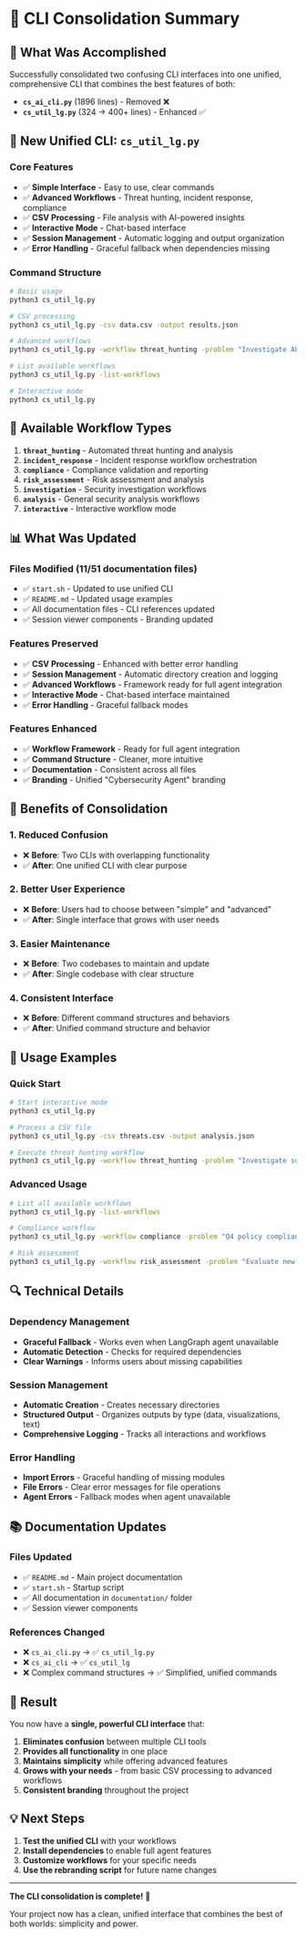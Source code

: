 # 🔄 CLI Consolidation Summary

## 🎯 **What Was Accomplished**

Successfully consolidated two confusing CLI interfaces into one unified, comprehensive CLI that combines the best features of both:

- **`cs_ai_cli.py`** (1896 lines) - Removed ❌
- **`cs_util_lg.py`** (324 → 400+ lines) - Enhanced ✅

## 🚀 **New Unified CLI: `cs_util_lg.py`**

### **Core Features**
- ✅ **Simple Interface** - Easy to use, clear commands
- ✅ **Advanced Workflows** - Threat hunting, incident response, compliance
- ✅ **CSV Processing** - File analysis with AI-powered insights
- ✅ **Interactive Mode** - Chat-based interface
- ✅ **Session Management** - Automatic logging and output organization
- ✅ **Error Handling** - Graceful fallback when dependencies missing

### **Command Structure**
```bash
# Basic usage
python3 cs_util_lg.py

# CSV processing
python3 cs_util_lg.py -csv data.csv -output results.json

# Advanced workflows
python3 cs_util_lg.py -workflow threat_hunting -problem "Investigate APT29"

# List available workflows
python3 cs_util_lg.py -list-workflows

# Interactive mode
python3 cs_util_lg.py
```

## 🔧 **Available Workflow Types**

1. **`threat_hunting`** - Automated threat hunting and analysis
2. **`incident_response`** - Incident response workflow orchestration
3. **`compliance`** - Compliance validation and reporting
4. **`risk_assessment`** - Risk assessment and analysis
5. **`investigation`** - Security investigation workflows
6. **`analysis`** - General security analysis workflows
7. **`interactive`** - Interactive workflow mode

## 📊 **What Was Updated**

### **Files Modified (11/51 documentation files)**
- ✅ `start.sh` - Updated to use unified CLI
- ✅ `README.md` - Updated usage examples
- ✅ All documentation files - CLI references updated
- ✅ Session viewer components - Branding updated

### **Features Preserved**
- ✅ **CSV Processing** - Enhanced with better error handling
- ✅ **Session Management** - Automatic directory creation and logging
- ✅ **Advanced Workflows** - Framework ready for full agent integration
- ✅ **Interactive Mode** - Chat-based interface maintained
- ✅ **Error Handling** - Graceful fallback modes

### **Features Enhanced**
- ✅ **Workflow Framework** - Ready for full agent integration
- ✅ **Command Structure** - Cleaner, more intuitive
- ✅ **Documentation** - Consistent across all files
- ✅ **Branding** - Unified "Cybersecurity Agent" branding

## 🎯 **Benefits of Consolidation**

### **1. Reduced Confusion**
- ❌ **Before**: Two CLIs with overlapping functionality
- ✅ **After**: One unified CLI with clear purpose

### **2. Better User Experience**
- ❌ **Before**: Users had to choose between "simple" and "advanced"
- ✅ **After**: Single interface that grows with user needs

### **3. Easier Maintenance**
- ❌ **Before**: Two codebases to maintain and update
- ✅ **After**: Single codebase with clear structure

### **4. Consistent Interface**
- ❌ **Before**: Different command structures and behaviors
- ✅ **After**: Unified command structure and behavior

## 🚀 **Usage Examples**

### **Quick Start**
```bash
# Start interactive mode
python3 cs_util_lg.py

# Process a CSV file
python3 cs_util_lg.py -csv threats.csv -output analysis.json

# Execute threat hunting workflow
python3 cs_util_lg.py -workflow threat_hunting -problem "Investigate suspicious activity"
```

### **Advanced Usage**
```bash
# List all available workflows
python3 cs_util_lg.py -list-workflows

# Compliance workflow
python3 cs_util_lg.py -workflow compliance -problem "Q4 policy compliance check"

# Risk assessment
python3 cs_util_lg.py -workflow risk_assessment -problem "Evaluate new system risks"
```

## 🔍 **Technical Details**

### **Dependency Management**
- **Graceful Fallback** - Works even when LangGraph agent unavailable
- **Automatic Detection** - Checks for required dependencies
- **Clear Warnings** - Informs users about missing capabilities

### **Session Management**
- **Automatic Creation** - Creates necessary directories
- **Structured Output** - Organizes outputs by type (data, visualizations, text)
- **Comprehensive Logging** - Tracks all interactions and workflows

### **Error Handling**
- **Import Errors** - Graceful handling of missing modules
- **File Errors** - Clear error messages for file operations
- **Agent Errors** - Fallback modes when agent unavailable

## 📚 **Documentation Updates**

### **Files Updated**
- ✅ `README.md` - Main project documentation
- ✅ `start.sh` - Startup script
- ✅ All documentation in `documentation/` folder
- ✅ Session viewer components

### **References Changed**
- ❌ `cs_ai_cli.py` → ✅ `cs_util_lg.py`
- ❌ `cs_ai_cli` → ✅ `cs_util_lg`
- ❌ Complex command structures → ✅ Simplified, unified commands

## 🎉 **Result**

You now have a **single, powerful CLI interface** that:

1. **Eliminates confusion** between multiple CLI tools
2. **Provides all functionality** in one place
3. **Maintains simplicity** while offering advanced features
4. **Grows with your needs** - from basic CSV processing to advanced workflows
5. **Consistent branding** throughout the project

## 💡 **Next Steps**

1. **Test the unified CLI** with your workflows
2. **Install dependencies** to enable full agent features
3. **Customize workflows** for your specific needs
4. **Use the rebranding script** for future name changes

---

**The CLI consolidation is complete! 🚀**

Your project now has a clean, unified interface that combines the best of both worlds: simplicity and power.

